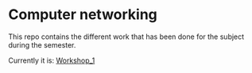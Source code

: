 # Computer networking

This repo contains the different work that has been done for the subject during the semester. 

Currently it is: [Workshop_1](/Workshop_1)
